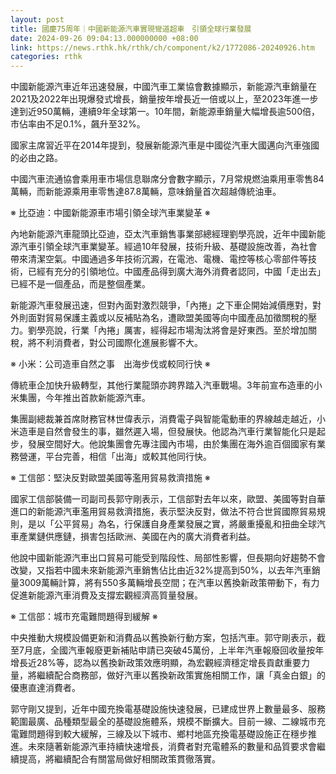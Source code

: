 ```yaml
---
layout: post
title: 國慶75周年｜中國新能源汽車實現彎道超車　引領全球行業發展
date: 2024-09-26 09:04:13.000000000 +08:00
link: https://news.rthk.hk/rthk/ch/component/k2/1772086-20240926.htm
categories: rthk
---
```


中國新能源汽車近年迅速發展，中國汽車工業協會數據顯示，新能源汽車銷量在2021及2022年出現爆發式增長，銷量按年增長近一倍或以上，至2023年進一步達到近950萬輛，連續9年全球第一。10年間，新能源車銷量大幅增長逾500倍，市佔率由不足0.1%，飆升至32%。

國家主席習近平在2014年提到，發展新能源汽車是中國從汽車大國邁向汽車強國的必由之路。

中國汽車流通協會乘用車市場信息聯席分會數字顯示，7月常規燃油乘用車零售84萬輛，而新能源乘用車零售達87.8萬輛，意味銷量首次超越傳統油車。

※ 比亞迪：中國新能源車市場引領全球汽車業變革 ※

內地新能源汽車龍頭比亞迪，亞太汽車銷售事業部總經理劉學亮說，近年中國新能源汽車引領全球汽車業變革。經過10年發展，技術升級、基礎設施改善，為社會帶來清潔空氣。中國通過多年技術沉澱，在電池、電機、電控等核心零部件等技術，已經有充分的引領地位。中國產品得到廣大海外消費者認同，中國「走出去」已經不是一個產品，而是整個產業。

新能源汽車發展迅速，但對內面對激烈競爭，「內捲」之下車企開始減價應對，對外則面對貿易保護主義或以反補貼為名，遭歐盟美國等向中國產品加徵關稅的壓力。劉學亮說，行業「內捲」厲害，經得起市場淘汰將會是好東西。至於增加關稅，將不利消費者，對公司國際化進展影響不大。

※ 小米：公司造車自然之事　出海步伐或較同行快 ※

傳統車企加快升級轉型，其他行業龍頭亦跨界踏入汽車戰場。3年前宣布造車的小米集團，今年推出首款新能源汽車。

集團副總裁兼首席財務官林世偉表示，消費電子與智能電動車的界線越走越近，小米造車是自然會發生的事，雖然遲入場，但發展快。他認為汽車行業智能化只是起步，發展空間好大。他說集團會先專注國內市場，由於集團在海外逾百個國家有業務營運，平台完善，相信「出海」或較其他同行快。

※ 工信部：堅決反對歐盟美國等濫用貿易救濟措施 ※

國家工信部裝備一司副司長郭守剛表示，工信部對去年以來，歐盟、美國等對自華進口的新能源汽車濫用貿易救濟措施，表示堅決反對，做法不符合世貿國際貿易規則，是以「公平貿易」為名，行保護自身產業發展之實，將嚴重擾亂和扭曲全球汽車產業鏈供應鏈，損害包括歐洲、美國在內的廣大消費者利益。

他說中國新能源汽車出口貿易可能受到階段性、局部性影響，但長期向好趨勢不會改變，又指若中國未來新能源汽車銷售佔比由近32%提高到50%，以去年汽車銷量3009萬輛計算，將有550多萬輛增長空間；在汽車以舊換新政策帶動下，有力促進新能源汽車消費及支撐宏觀經濟高質量發展。

※ 工信部：城市充電難問題得到緩解 ※

中央推動大規模設備更新和消費品以舊換新行動方案，包括汽車。郭守剛表示，截至7月底，全國汽車報廢更新補貼申請已突破45萬份，上半年汽車報廢回收量按年增長近28%等，認為以舊換新政策效應明顯，為宏觀經濟穩定增長貢獻重要力量，將繼續配合商務部，做好汽車以舊換新政策實施相關工作，讓「真金白銀」的優惠直達消費者。

郭守剛又提到，近年中國充換電基礎設施快速發展，已建成世界上數量最多、服務範圍最廣、品種類型最全的基礎設施體系，規模不斷擴大。目前一線、二線城市充電難問題得到較大緩解，三線及以下城市、鄉村地區充換電基礎設施正在穩步推進。未來隨著新能源汽車持續快速增長，消費者對充電體系的數量和品質要求會繼續提高，將繼續配合有關當局做好相關政策貫徹落實。
